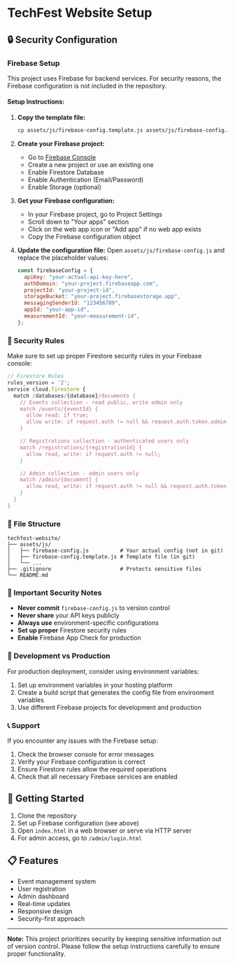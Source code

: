# TechFest Website Setup

## 🔒 Security Configuration

### Firebase Setup

This project uses Firebase for backend services. For security reasons, the Firebase configuration is not included in the repository.

#### Setup Instructions:

1. **Copy the template file:**

   ```bash
   cp assets/js/firebase-config.template.js assets/js/firebase-config.js
   ```

2. **Create your Firebase project:**

   - Go to [Firebase Console](https://console.firebase.google.com/)
   - Create a new project or use an existing one
   - Enable Firestore Database
   - Enable Authentication (Email/Password)
   - Enable Storage (optional)

3. **Get your Firebase configuration:**

   - In your Firebase project, go to Project Settings
   - Scroll down to "Your apps" section
   - Click on the web app icon or "Add app" if no web app exists
   - Copy the Firebase configuration object

4. **Update the configuration file:**
   Open `assets/js/firebase-config.js` and replace the placeholder values:
   ```javascript
   const firebaseConfig = {
     apiKey: "your-actual-api-key-here",
     authDomain: "your-project.firebaseapp.com",
     projectId: "your-project-id",
     storageBucket: "your-project.firebasestorage.app",
     messagingSenderId: "123456789",
     appId: "your-app-id",
     measurementId: "your-measurement-id",
   };
   ```

### 🔐 Security Rules

Make sure to set up proper Firestore security rules in your Firebase console:

```javascript
// Firestore Rules
rules_version = '2';
service cloud.firestore {
  match /databases/{database}/documents {
    // Events collection - read public, write admin only
    match /events/{eventId} {
      allow read: if true;
      allow write: if request.auth != null && request.auth.token.admin == true;
    }

    // Registrations collection - authenticated users only
    match /registrations/{registrationId} {
      allow read, write: if request.auth != null;
    }

    // Admin collection - admin users only
    match /admin/{document} {
      allow read, write: if request.auth != null && request.auth.token.admin == true;
    }
  }
}
```

### 📁 File Structure

```
techfest-website/
├── assets/js/
│   ├── firebase-config.js          # Your actual config (not in git)
│   ├── firebase-config.template.js # Template file (in git)
│   └── ...
├── .gitignore                      # Protects sensitive files
└── README.md
```

### 🚫 Important Security Notes

- **Never commit** `firebase-config.js` to version control
- **Never share** your API keys publicly
- **Always use** environment-specific configurations
- **Set up proper** Firestore security rules
- **Enable** Firebase App Check for production

### 🔧 Development vs Production

For production deployment, consider using environment variables:

1. Set up environment variables in your hosting platform
2. Create a build script that generates the config file from environment variables
3. Use different Firebase projects for development and production

### 📞 Support

If you encounter any issues with the Firebase setup:

1. Check the browser console for error messages
2. Verify your Firebase configuration is correct
3. Ensure Firestore rules allow the required operations
4. Check that all necessary Firebase services are enabled

## 🚀 Getting Started

1. Clone the repository
2. Set up Firebase configuration (see above)
3. Open `index.html` in a web browser or serve via HTTP server
4. For admin access, go to `/admin/login.html`

## 📋 Features

- Event management system
- User registration
- Admin dashboard
- Real-time updates
- Responsive design
- Security-first approach

---

**Note:** This project prioritizes security by keeping sensitive information out of version control. Please follow the setup instructions carefully to ensure proper functionality.
